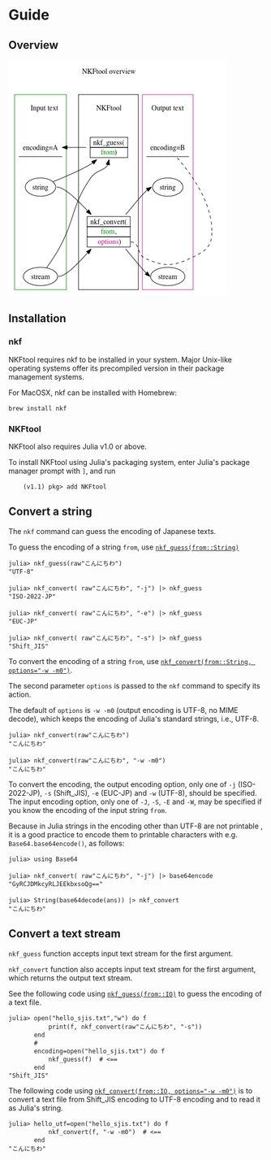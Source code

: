 
# Guide

## Overview

![NKF-overview](../NKFtool-overview.png)


## Installation

### nkf

NKFtool requires nkf to be installed in your system.
Major Unix-like operating systems offer its precompiled version
in their package management systems.

For MacOSX, nkf can be installed with Homebrew:

```
brew install nkf
```

### NKFtool

NKFtool also requires Julia v1.0 or above.

To install NKFtool using Julia's packaging system, enter Julia's package manager prompt with `]`, and run

```
    (v1.1) pkg> add NKFtool
```


## Convert a string

The `nkf` command can guess the encoding of Japanese texts.

To guess the encoding of a string `from`, use [`nkf_guess(from::String)`](@ref)

```julia-repl
julia> nkf_guess(raw"こんにちわ")
"UTF-8"

julia> nkf_convert( raw"こんにちわ", "-j") |> nkf_guess
"ISO-2022-JP"

julia> nkf_convert( raw"こんにちわ", "-e") |> nkf_guess
"EUC-JP"

julia> nkf_convert( raw"こんにちわ", "-s") |> nkf_guess
"Shift_JIS"
```

To convert the encoding of a string `from`, use [`nkf_convert(from::String, options="-w -m0")`](@ref).

The second parameter `options` is passed to the `nkf` command
to specify its action.

The default of `options` is `-w -m0` (output encoding is UTF-8, no MIME decode), which keeps the encoding of Julia's standard strings, i.e., UTF-8.

```julia-repl
julia> nkf_convert(raw"こんにちわ")
"こんにちわ"

julia> nkf_convert(raw"こんにちわ", "-w -m0")
"こんにちわ"
```

To convert the encoding, the output encoding option,
only one of `-j` (ISO-2022-JP), `-s` (Shift\_JIS),
`-e` (EUC-JP) and `-w` (UTF-8), should be specified.
The input encoding option, only one of `-J`, `-S`, `-E` and `-W`, may be specified if you know the encoding of the input string `from`.

Because in Julia strings in the encoding other than UTF-8 are not printable ,
it is a good practice to encode them to printable characters with e.g. `Base64.base64encode()`, as follows:

```julia-repl
julia> using Base64

julia> nkf_convert( raw"こんにちわ", "-j") |> base64encode
"GyRCJDMkcyRLJEEkbxsoQg=="

julia> String(base64decode(ans)) |> nkf_convert
"こんにちわ"
```

## Convert a text stream

`nkf_guess` function accepts input text stream for the first argument.

`nkf_convert` function also accepts
input text stream for the first argument,
which returns the output text stream.

See the following code using [`nkf_guess(from::IO)`](@ref)
to guess the encoding of a text file.

```julia-repl
julia> open("hello_sjis.txt","w") do f
           print(f, nkf_convert(raw"こんにちわ", "-s"))
       end
       #
       encoding=open("hello_sjis.txt") do f
           nkf_guess(f)  # <==
       end
"Shift_JIS"
```

The following code using [`nkf_convert(from::IO, options="-w -m0")`](@ref)
is to convert a text file from Shift\_JIS encoding to UTF-8 encoding and
to read it as Julia's string.


```julia-repl
julia> hello_utf=open("hello_sjis.txt") do f
           nkf_convert(f, "-w -m0")  # <==
       end
"こんにちわ"
```
